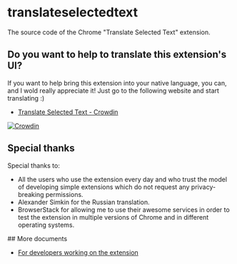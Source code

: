# translateselectedtext
The source code of the Chrome "Translate Selected Text" extension.

## Do you want to help to translate this extension's UI?
If you want to help bring this extension into your native language, you can, and I wold really appreciate it! Just go to the following website and start translating :)

* [Translate Selected Text - Crowdin](https://crowdin.com/project/translateselectedtext)

[![Crowdin](https://d322cqt584bo4o.cloudfront.net/translateselectedtext/localized.svg)](https://crowdin.com/project/translateselectedtext)

## Special thanks
Special thanks to:
* All the users who use the extension every day and who trust the model of developing simple extensions which do not request any privacy-breaking permissions.
* Alexander Simkin for the Russian translation.
* BrowserStack for allowing me to use their awesome services in order to test the extension in multiple versions of Chrome and in different operating systems.

## More documents
* [For developers working on the extension](docs/development.md)
